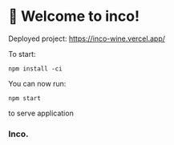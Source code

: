 # 🚀 Welcome to inco!

Deployed project: https://inco-wine.vercel.app/

To start:
```
npm install -ci
```

You can now run:
```
npm start
```

to serve application


### Inco.